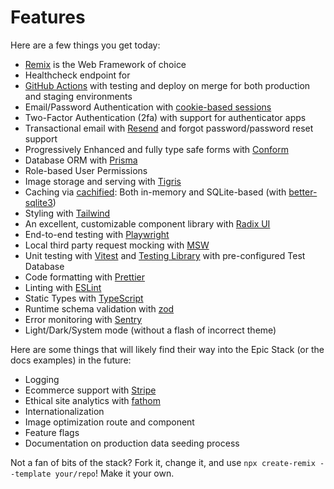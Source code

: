 # Features

Here are a few things you get today:

- [Remix](https://remix.run/) is the Web Framework of choice
  <!-- - [Fly app deployment](https://fly.io/) with [Docker](https://www.docker.com/) -->
  <!-- - Multi-region, distributed, production-ready
    [SQLite Database](https://sqlite.org/) with
    [LiteFS](https://fly.io/docs/litefs/) -->
- Healthcheck endpoint for
    <!-- [Fly backups region fallbacks](https://fly.io/docs/reference/configuration/#services-http_checks) -->
  <!-- - [Grafana](https://fly-metrics.net/) dashboards of the running app via Fly
    Metrics -->
- [GitHub Actions](https://github.com/features/actions) with testing and deploy
  on merge for both production and staging environments
- Email/Password Authentication with
  [cookie-based sessions](https://remix.run/utils/sessions#md-createcookiesessionstorage)
- Two-Factor Authentication (2fa) with support for authenticator apps
- Transactional email with [Resend](https://resend.com/) and forgot
  password/password reset support
- Progressively Enhanced and fully type safe forms with
  [Conform](https://conform.guide/)
- Database ORM with [Prisma](https://prisma.io/)
- Role-based User Permissions
- Image storage and serving with [Tigris](https://www.tigrisdata.com/)
- Caching via [cachified](https://npm.im/@epic-web/cachified): Both in-memory
  and SQLite-based (with
  [better-sqlite3](https://github.com/WiseLibs/better-sqlite3))
- Styling with [Tailwind](https://tailwindcss.com/)
- An excellent, customizable component library with
  [Radix UI](https://www.radix-ui.com/)
- End-to-end testing with [Playwright](https://playwright.dev/)
- Local third party request mocking with [MSW](https://mswjs.io/)
- Unit testing with [Vitest](https://vitest.dev/) and
  [Testing Library](https://testing-library.com/) with pre-configured Test
  Database
- Code formatting with [Prettier](https://prettier.io/)
- Linting with [ESLint](https://eslint.org/)
- Static Types with [TypeScript](https://typescriptlang.org/)
- Runtime schema validation with [zod](https://zod.dev/)
- Error monitoring with [Sentry](https://sentry.io/welcome/)
- Light/Dark/System mode (without a flash of incorrect theme)

Here are some things that will likely find their way into the Epic Stack (or the
docs examples) in the future:

- Logging
- Ecommerce support with [Stripe](https://stripe.com/)
- Ethical site analytics with [fathom](https://usefathom.com/)
- Internationalization
- Image optimization route and component
- Feature flags
- Documentation on production data seeding process

Not a fan of bits of the stack? Fork it, change it, and use
`npx create-remix --template your/repo`! Make it your own.
